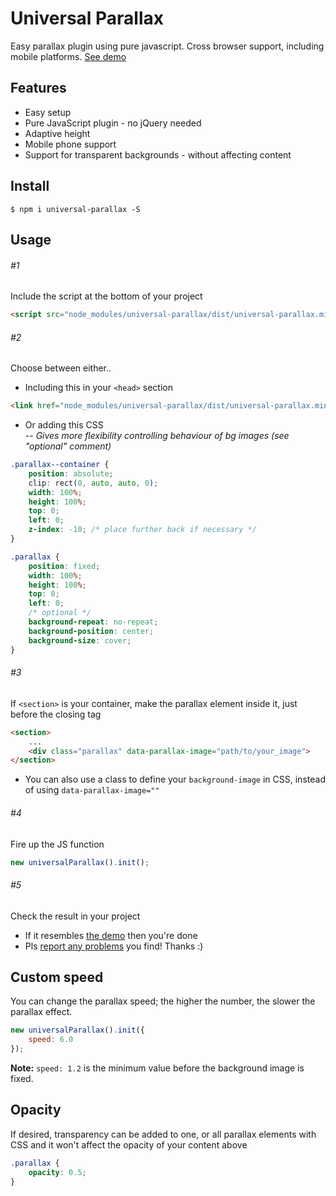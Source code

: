 # Universal Parallax
Easy parallax plugin using pure javascript. Cross browser support, including mobile platforms.
[See demo](https://marrio-h.github.io/universal-parallax/demo/)


## Features
- Easy setup
- Pure JavaScript plugin - no jQuery needed
- Adaptive height
- Mobile phone support
- Support for transparent backgrounds - without affecting content

## Install
`$ npm i universal-parallax -S`

## Usage
###### #1
Include the script at the bottom of your project

```html
<script src="node_modules/universal-parallax/dist/universal-parallax.min.js"></script>
```

###### #2
Choose between either..
- Including this in your `<head>` section

```html
<link href="node_modules/universal-parallax/dist/universal-parallax.min.css" rel="stylesheet">
```

- Or adding this CSS  
-- _Gives more flexibility controlling behaviour of bg images (see "optional" comment)_

```css
.parallax--container {
	position: absolute;
	clip: rect(0, auto, auto, 0);
	width: 100%;
	height: 100%;
	top: 0;
	left: 0;
	z-index: -10; /* place further back if necessary */
}

.parallax {
	position: fixed;
	width: 100%;
	height: 100%;
	top: 0;
	left: 0;
	/* optional */
	background-repeat: no-repeat;
	background-position: center;
	background-size: cover;
}
```

###### #3
If `<section>` is your container, make the parallax element inside it, just before the closing tag

```html
<section>
	...
	<div class="parallax" data-parallax-image="path/to/your_image">
</section>
```

* You can also use a class to define your `background-image` in CSS, instead of using `data-parallax-image=""`

###### #4
Fire up the JS function

```js
new universalParallax().init();
```

###### #5
Check the result in your project
- If it resembles [the demo](https://marrio-h.github.io/universal-parallax/demo/) then you're done
- Pls [report any problems](https://github.com/marrio-h/universal-parallax/issues) you find! Thanks :)

## Custom speed
You can change the parallax speed; the higher the number, the slower the parallax effect.

```js
new universalParallax().init({
	speed: 6.0
});
```

**Note:** `speed: 1.2` is the minimum value before the background image is fixed.


## Opacity
If desired, transparency can be added to one, or all parallax elements with CSS and it won't affect the opacity of your content above

```css
.parallax {
	opacity: 0.5;
}
```

